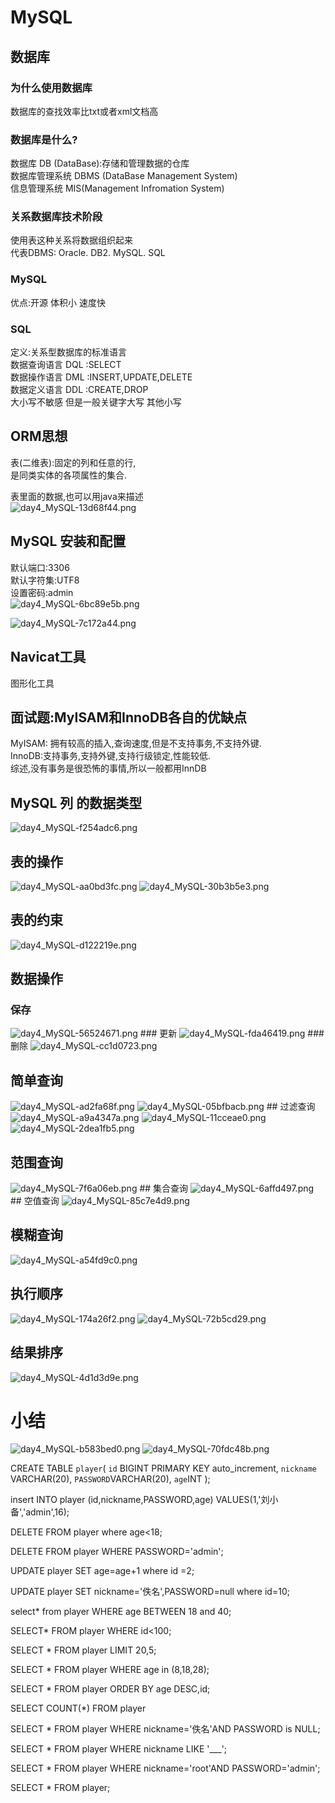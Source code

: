 # MySQL
## 数据库
### 为什么使用数据库
数据库的查找效率比txt或者xml文档高

### 数据库是什么?
数据库 DB (DataBase):存储和管理数据的仓库   
数据库管理系统 DBMS (DataBase Management System)  
信息管理系统 MIS(Management Infromation System)

### 关系数据库技术阶段
使用表这种关系将数据组织起来  
代表DBMS: Oracle.  DB2.  MySQL.  SQL

### MySQL
优点:开源 体积小 速度快

### SQL
定义:关系型数据库的标准语言  
数据查询语言 DQL :SELECT  
数据操作语言 DML :INSERT,UPDATE,DELETE  
数据定义语言 DDL :CREATE,DROP  
大小写不敏感 但是一般关键字大写 其他小写
## ORM思想
表(二维表):固定的列和任意的行,  
是同类实体的各项属性的集合.

表里面的数据,也可以用java来描述  
<img alt="day4_MySQL-13d68f44.png" src="assets/day4_MySQL-13d68f44.png" width="" height="" >

## MySQL 安装和配置
默认端口:3306  
默认字符集:UTF8  
设置密码:admin  
<img alt="day4_MySQL-6bc89e5b.png" src="assets/day4_MySQL-6bc89e5b.png" width="" height="" >

<img alt="day4_MySQL-7c172a44.png" src="assets/day4_MySQL-7c172a44.png" width="" height="" >

## Navicat工具
图形化工具

## 面试题:MyISAM和InnoDB各自的优缺点
MyISAM: 拥有较高的插入,查询速度,但是不支持事务,不支持外键.  
InnoDB:支持事务,支持外键,支持行级锁定,性能较低.  
综述,没有事务是很恐怖的事情,所以一般都用InnDB

## MySQL 列 的数据类型
<img alt="day4_MySQL-f254adc6.png" src="assets/day4_MySQL-f254adc6.png" width="" height="" >

## 表的操作
<img alt="day4_MySQL-aa0bd3fc.png" src="assets/day4_MySQL-aa0bd3fc.png" width="" height="" >  

<img alt="day4_MySQL-30b3b5e3.png" src="assets/day4_MySQL-30b3b5e3.png" width="" height="" >

## 表的约束
<img alt="day4_MySQL-d122219e.png" src="assets/day4_MySQL-d122219e.png" width="" height="" >

## 数据操作
### 保存
<img alt="day4_MySQL-56524671.png" src="assets/day4_MySQL-56524671.png" width="" height="" >
### 更新
<img alt="day4_MySQL-fda46419.png" src="assets/day4_MySQL-fda46419.png" width="" height="" >
### 删除
<img alt="day4_MySQL-cc1d0723.png" src="assets/day4_MySQL-cc1d0723.png" width="" height="" >

## 简单查询
<img alt="day4_MySQL-ad2fa68f.png" src="assets/day4_MySQL-ad2fa68f.png" width="" height="" >  

<img alt="day4_MySQL-05bfbacb.png" src="assets/day4_MySQL-05bfbacb.png" width="" height="" >
## 过滤查询
<img alt="day4_MySQL-a9a4347a.png" src="assets/day4_MySQL-a9a4347a.png" width="" height="" >

<img alt="day4_MySQL-11cceae0.png" src="assets/day4_MySQL-11cceae0.png" width="" height="" >

<img alt="day4_MySQL-2dea1fb5.png" src="assets/day4_MySQL-2dea1fb5.png" width="" height="" >

## 范围查询
<img alt="day4_MySQL-7f6a06eb.png" src="assets/day4_MySQL-7f6a06eb.png" width="" height="" >
## 集合查询
<img alt="day4_MySQL-6affd497.png" src="assets/day4_MySQL-6affd497.png" width="" height="" >
## 空值查询
<img alt="day4_MySQL-85c7e4d9.png" src="assets/day4_MySQL-85c7e4d9.png" width="" height="" >

## 模糊查询
<img alt="day4_MySQL-a54fd9c0.png" src="assets/day4_MySQL-a54fd9c0.png" width="" height="" >

## 执行顺序
<img alt="day4_MySQL-174a26f2.png" src="assets/day4_MySQL-174a26f2.png" width="" height="" >

<img alt="day4_MySQL-72b5cd29.png" src="assets/day4_MySQL-72b5cd29.png" width="" height="" >

## 结果排序
<img alt="day4_MySQL-4d1d3d9e.png" src="assets/day4_MySQL-4d1d3d9e.png" width="" height="" >

# 小结  
<img alt="day4_MySQL-b583bed0.png" src="assets/day4_MySQL-b583bed0.png" width="" height="" >

<img alt="day4_MySQL-70fdc48b.png" src="assets/day4_MySQL-70fdc48b.png" width="" height="" >  

CREATE TABLE `player`(
`id` BIGINT PRIMARY KEY auto_increment,
`nickname` VARCHAR(20),
`PASSWORD`VARCHAR(20),
`age`INT );

insert INTO player
(id,nickname,PASSWORD,age)
VALUES(1,'刘小备','admin',16);

DELETE FROM player
where age<18;

DELETE FROM player
WHERE PASSWORD='admin';

UPDATE player
SET	age=age+1
where id =2;

UPDATE player
SET nickname='佚名',PASSWORD=null
where id=10;

select* from player
WHERE age BETWEEN 18 and 40;

SELECT* FROM player
WHERE id<100;

SELECT * FROM player LIMIT 20,5;

SELECT * FROM player
WHERE age in (8,18,28);

SELECT * FROM player ORDER BY age DESC,id;

SELECT COUNT(*) FROM player

SELECT * FROM player
WHERE nickname='佚名'AND PASSWORD is NULL;

SELECT * FROM player
WHERE nickname LIKE '___';

SELECT * FROM player
WHERE nickname='root'AND PASSWORD='admin';

SELECT * FROM player;
